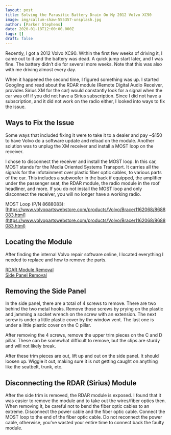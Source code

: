```yaml
---
layout: post
title: Solving the Parasitic Battery Drain On My 2012 Volvo XC90
image: img/callum-shaw-555357-unsplash.jpg
author: [Parker Stephens]
date: 2020-01-18T12:00:00.000Z
tags: []
draft: false
---
```


Recently, I got a 2012 Volvo XC90. Within the first few weeks of driving it, I came out to it and the battery was dead. A quick jump start later, and I was fine. The battery didn’t die for several more weeks. Note that this was also with me driving almost every day.

When it happened the second time, I figured something was up. I started Googling and read about the RDAR module (Remote Digital Audio Receiver, provides Sirius XM for the car) would constantly look for a signal when the car was off if you did not have a Sirius subscription. Since I did not have a subscription, and it did not work on the radio either, I looked into ways to fix the issue.

## Ways to Fix the Issue

Some ways that included fixing it were to take it to a dealer and pay ~$150 to have Volvo do a software update and reload on the module. Another solution was to unplug the XM receiver and install a MOST loop on the receiver.

I chose to disconnect the receiver and install the MOST loop. In this car, MOST stands for the Media Oriented Systems Transport. It carries all the signals for the infotainment over plastic fiber optic cables, to various parts of the car. This includes a subwoofer in the back if equipped, the amplifier under the passenger seat, the RDAR module, the radio module in the roof headliner, and more. If you do not install the MOST loop and only disconnect the receiver, you will no longer have a working radio.

MOST Loop (P/N 8688083):  [https://www.volvopartswebstore.com/products/Volvo/Brace/1162068/8688083.html](https://www.volvopartswebstore.com/products/Volvo/Brace/1162068/8688083.html)

## Locating the Module

After finding the internal Volvo repair software online, I located everything I needed to replace and how to remove the parts.

[RDAR Module Removal](https://drive.google.com/uc?export=download&id=1hw8FEHER0D76pVuXS5ix1qtzypKWYou4)  
[Side Panel Removal](https://drive.google.com/uc?export=download&id=1k9uypGS4sZdfiVwnkuA4pBI_k3h6PvWr)

## Removing the Side Panel

In the side panel, there are a total of 4 screws to remove. There are two behind the two metal hooks. Remove those screws by prying on the plastic and jamming a socket wrench on the screw with an extension. The next screw is under a little plastic cover by the window vent. The last one is under a little plastic cover on the C pillar.

After removing the 4 screws, remove the upper trim pieces on the C and D pillar. These can be somewhat difficult to remove, but the clips are sturdy and will not likely break.

After these trim pieces are out, lift up and out on the side panel. It should loosen up. Wiggle it out, making sure it is not getting caught on anything like the seatbelt, trunk, etc.

## Disconnecting the RDAR (Sirius) Module

After the side trim is removed, the RDAR module is exposed. I found that it was easier to remove the module and to take out the wires/fiber optics then. When removing it, be careful not to bend the fiber optic cables to an extreme. Disconnect the power cable and the fiber optic cable. Connect the MOST loop to the end of the fiber optic cable. Do not reconnect the power cable, otherwise, you’ve wasted your entire time to connect back the faulty module.